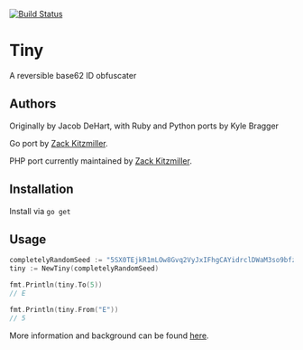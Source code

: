 [![Build Status](https://travis-ci.org/zackkitzmiller/tiny-go.png?branch=master)](https://travis-ci.org/zackkitzmiller/tiny-go)

# Tiny

A reversible base62 ID obfuscater

## Authors

Originally by Jacob DeHart, with Ruby and Python ports by Kyle Bragger

Go port by [Zack Kitzmiller](https://github.com/zackkitzmiller).

PHP port currently maintained by [Zack Kitzmiller](https://github.com/zackkitzmiller).

## Installation

Install via `go get`

## Usage

```go
completelyRandomSeed := "5SX0TEjkR1mLOw8Gvq2VyJxIFhgCAYidrclDWaM3so9bfzZpuUenKtP74QNH6B"
tiny := NewTiny(completelyRandomSeed)

fmt.Println(tiny.To(5))
// E

fmt.Println(tiny.From("E"))
// 5

```

More information and background can be found [here](http://b.z19r.com/post/tiny-php).
